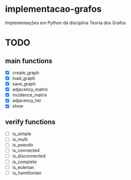 # implementacao-grafos

Implementações em Python da disciplina Teoria dos Grafos

# TODO

## main functions

- [x] create_graph
- [x] load_graph
- [x] save_graph
- [x] adjacency_matrix
- [x] incidence_matrix
- [x] adjacency_list
- [x] show

## verify functions

- [ ] is_simple
- [ ] is_multi
- [ ] is_pseudo
- [ ] is_connected
- [ ] is_disconnected
- [ ] is_complete
- [ ] is_eulerian
- [ ] is_hamiltonian
